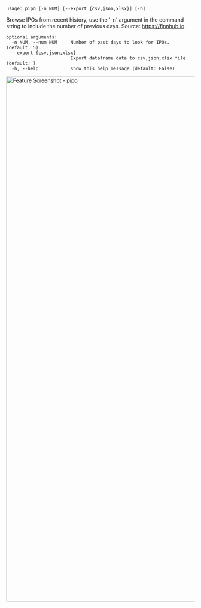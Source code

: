 ```
usage: pipo [-n NUM] [--export {csv,json,xlsx}] [-h]
```

Browse IPOs from recent history, use the '-n' argument in the command string to include the number of previous days. Source: https://finnhub.io 

```
optional arguments:
  -n NUM, --num NUM     Number of past days to look for IPOs. (default: 5)
  --export {csv,json,xlsx}
                        Export dataframe data to csv,json,xlsx file (default: )
  -h, --help            show this help message (default: False)
```
<img width="1400" alt="Feature Screenshot - pipo" src="https://user-images.githubusercontent.com/85772166/140395790-ec0726ec-0373-4e27-ab67-144603b8b818.png">
